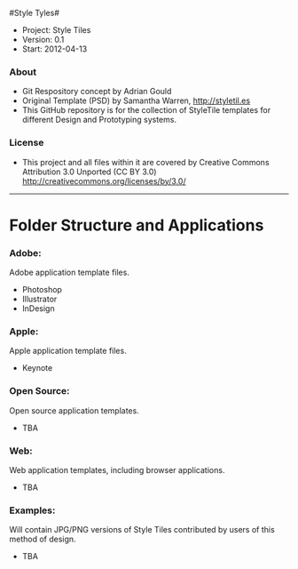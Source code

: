 #Style Tyles#
-	Project: Style Tiles
-	Version: 0.1
-	Start:   2012-04-13

###	About	###
- Git Respository concept by Adrian Gould
- Original Template (PSD) by Samantha Warren, http://styletil.es
- This GitHub repository is for the collection of StyleTile templates for different Design and Prototyping systems.

###	License	###
-	This project and all files within it are covered by Creative Commons Attribution 3.0 Unported (CC BY 3.0) http://creativecommons.org/licenses/by/3.0/

- - -

# Folder Structure and Applications #

### Adobe: ###
Adobe application template files.

-	Photoshop
-	Illustrator
-	InDesign

### Apple: ###
Apple application template files.

-	Keynote

### Open Source: ###
Open source application templates.

-	TBA

### Web: ###
Web application templates, including browser applications.

-	TBA

### Examples: ###
Will contain JPG/PNG versions of Style Tiles contributed by users of this
method of design.

-	TBA